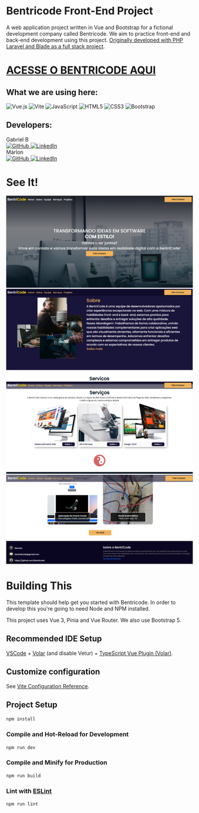 # Bentricode Front-End Project
A web application project written in Vue and Bootstrap for a fictional development company called Bentricode. We aim to practice 
front-end and back-end development using this project.
<a href="https://github.com/GabrielHenB/bentricode">Originally developed with PHP Laravel and Blade as a full stack project</a>.

<h1><a href="https://bentricode.github.io/">ACESSE O BENTRICODE AQUI</a></h1>

## What we are using here:

![Vue.js](https://img.shields.io/badge/vuejs-%2335495e.svg?style=for-the-badge&logo=vuedotjs&logoColor=%234FC08D)
![Vite](https://img.shields.io/badge/vite-%23646CFF.svg?style=for-the-badge&logo=vite&logoColor=white)
![JavaScript](https://img.shields.io/badge/javascript-%23323330.svg?style=for-the-badge&logo=javascript&logoColor=%23F7DF1E)
![HTML5](https://img.shields.io/badge/html5-%23E34F26.svg?style=for-the-badge&logo=html5&logoColor=white)
![CSS3](https://img.shields.io/badge/css3-%231572B6.svg?style=for-the-badge&logo=css3&logoColor=white)
![Bootstrap](https://img.shields.io/badge/bootstrap-%238511FA.svg?style=for-the-badge&logo=bootstrap&logoColor=white)


## Developers:
Gabriel B <br>
<a href="https://github.com/GabrielHenB">
![GitHub](https://img.shields.io/badge/github-%23121011.svg?style=for-the-badge&logo=github&logoColor=white)
</a>
<a href='https://br.linkedin.com/in/gabriel-braz-4a6b06224?trk=people-guest_people_search-card' >
![LinkedIn](https://img.shields.io/badge/linkedin-%230077B5.svg?style=for-the-badge&logo=linkedin&logoColor=white)
</a><br>
Márlon <br>
<a href="https://github.com/marlon-bento">
![GitHub](https://img.shields.io/badge/github-%23121011.svg?style=for-the-badge&logo=github&logoColor=white)
</a>
<a href='https://www.linkedin.com/in/marlon-bento-461ba755?trk=people-guest_people_search-card'>
![LinkedIn](https://img.shields.io/badge/linkedin-%230077B5.svg?style=for-the-badge&logo=linkedin&logoColor=white)
</a>


# See It!
<img src='/bannergithub/0.PNG' />
<img src='/bannergithub/1.PNG' />
<img src='/bannergithub/2.PNG' />
<img src='/bannergithub/4.PNG' />


# Building This

This template should help get you started with Bentricode. In order to develop this you're going to need Node and NPM installed.

This project uses Vue 3, Pinia and Vue Router. We also use Bootstrap 5.

## Recommended IDE Setup

[VSCode](https://code.visualstudio.com/) + [Volar](https://marketplace.visualstudio.com/items?itemName=Vue.volar) (and disable Vetur) + [TypeScript Vue Plugin (Volar)](https://marketplace.visualstudio.com/items?itemName=Vue.vscode-typescript-vue-plugin).

## Customize configuration

See [Vite Configuration Reference](https://vitejs.dev/config/).

## Project Setup

```sh
npm install
```

### Compile and Hot-Reload for Development

```sh
npm run dev
```

### Compile and Minify for Production

```sh
npm run build
```

### Lint with [ESLint](https://eslint.org/)

```sh
npm run lint
```

